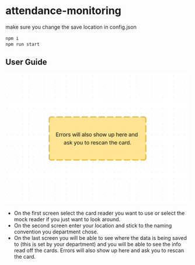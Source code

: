 # attendance-monitoring

make sure you change the save location in config.json

```
npm i
npm run start
```


## User Guide
![read below for text description](./User%20Guide.png)

- On the first screen select the card reader you want to use or select the mock reader if you just want to look around.
- On the second screen enter your location and stick to the naming convention you department chose.
- On the last screen you will be able to see where the data is being saved to (this is set by your department) and you will be able to see the info read off the cards. Errors will also show up here and ask you to rescan the card.